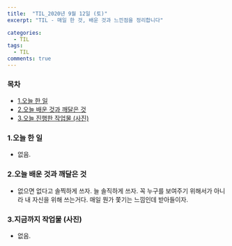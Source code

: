 ```yaml
---
title:  "TIL_2020년 9월 12일 (토)"
excerpt: "TIL - 매일 한 것, 배운 것과 느낀점을 정리합니다"

categories:
  - TIL
tags:
  - TIL
comments: true
---
```



<h3>목차</h3>

- [1.오늘 한 일](#1오늘-한-일)
- [2.오늘 배운 것과 깨달은 것](#2오늘-배운-것과-깨달은-것)
- [3.오늘 진행한 작업물 (사진)](#3오늘-진행한-작업물-사진)
  

### 1.오늘 한 일
    
- 없음.

### 2.오늘 배운 것과 깨달은 것

- 없으면 없다고 솔찍하게 쓰자.
늘 솔직하게 쓰자. 꼭 누구를 보여주기 위해서가 아니라 내 자신을 위해 쓰는거다.
매일 뭔가 쫓기는 느낌인데 받아들이자.

### 3.지금까지 작업물 (사진)

- 없음.